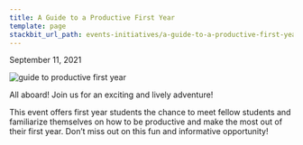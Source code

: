 ```yaml
---
title: A Guide to a Productive First Year
template: page
stackbit_url_path: events-initiatives/a-guide-to-a-productive-first-year
---
```

September 11, 2021  

![guide to productive first year](//images.ctfassets.net/2582oijtbxyu/4wsYJVsCzM8SHAks9M0VQL/b34296eb667bb7cab0d4133d0b75d2fd/Screen_Shot_2022-01-08_at_12.36.53_AM.png)  

All aboard! Join us for an exciting and lively adventure!  

This event offers first year students the chance to meet fellow students and familiarize themselves on how to be productive and make the most out of their first year. Don’t miss out on this fun and informative opportunity!  